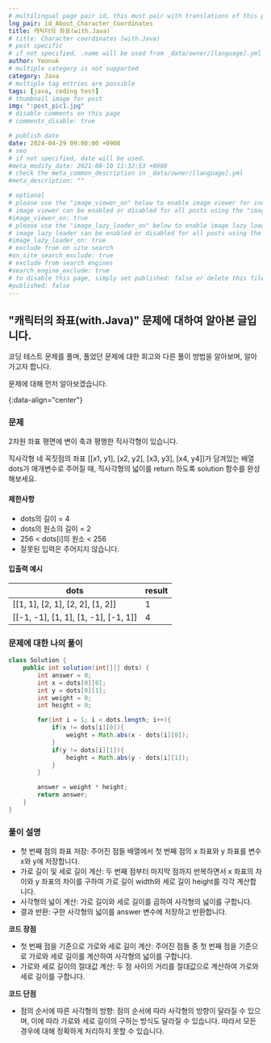 ```yaml
---
# multilingual page pair id, this must pair with translations of this page. (This name must be unique)
lng_pair: id_About_Character_Coordinates
title: 캐릭터의 좌표(with.Java)
# title: Character coordinates (with.Java)
# post specific
# if not specified, .name will be used from _data/owner/[language].yml
author: Yeonuk
# multiple category is not supported
category: Java
# multiple tag entries are possible
tags: [java, coding test]
# thumbnail image for post
img: ":post_pic1.jpg"
# disable comments on this page
# comments_disable: true

# publish date
date: 2024-04-29 09:00:00 +0900
# seo
# if not specified, date will be used.
#meta_modify_date: 2021-08-10 11:32:53 +0900
# check the meta_common_description in _data/owner/[language].yml
#meta_description: ""

# optional
# please use the "image_viewer_on" below to enable image viewer for individual pages or posts (_posts/ or [language]/_posts folders).
# image viewer can be enabled or disabled for all posts using the "image_viewer_posts: true" setting in _data/conf/main.yml.
#image_viewer_on: true
# please use the "image_lazy_loader_on" below to enable image lazy loader for individual pages or posts (_posts/ or [language]/_posts folders).
# image lazy loader can be enabled or disabled for all posts using the "image_lazy_loader_posts: true" setting in _data/conf/main.yml.
#image_lazy_loader_on: true
# exclude from on site search
#on_site_search_exclude: true
# exclude from search engines
#search_engine_exclude: true
# to disable this page, simply set published: false or delete this file
#published: false
---
```


<!-- outline-start -->

## "캐릭터의 좌표(with.Java)" 문제에 대하여 알아본 글입니다.

코딩 테스트 문제를 풀며, 풀었던 문제에 대한 회고와 다른 풀이 방법을 알아보며, 알아가고자 합니다.

문제에 대해 먼저 알아보겠습니다.

{:data-align="center"}

<!-- outline-end -->

### 문제

2차원 좌표 평면에 변이 축과 평행한 직사각형이 있습니다.

직사각형 네 꼭짓점의 좌표 [[x1, y1], [x2, y2], [x3, y3], [x4, y4]]가 담겨있는 배열 dots가 매개변수로 주어질 때, 직사각형의 넓이를 return 하도록 solution 함수를 완성해보세요.

#### 제한사항

- dots의 길이 = 4
- dots의 원소의 길이 = 2
- 256 < dots[i]의 원소 < 256
- 잘못된 입력은 주어지지 않습니다.

#### 입출력 예시

<!-- | array                | height | result |
| -------------------- | ------ | ------ |
| [149, 180, 192, 170] | 167    | 3      |
| [180, 120, 140]      | 190    | 0      | -->

| dots                                 | result |
| ------------------------------------ | ------ |
| [[1, 1], [2, 1], [2, 2], [1, 2]]     | 1      |
| [[-1, -1], [1, 1], [1, -1], [-1, 1]] | 4      |

### 문제에 대한 나의 풀이

```java
class Solution {
    public int solution(int[][] dots) {
        int answer = 0;
        int x = dots[0][0];
        int y = dots[0][1];
        int weight = 0;
        int height = 0;

        for(int i = 1; i < dots.length; i++){
            if(x != dots[i][0]){
                weight = Math.abs(x - dots[i][0]);
            }
            if(y != dots[i][1]){
                height = Math.abs(y - dots[i][1]);
            }
        }

        answer = weight * height;
        return answer;
    }
}
```

### 풀이 설명

- 첫 번째 점의 좌표 저장: 주어진 점들 배열에서 첫 번째 점의 x 좌표와 y 좌표를 변수 x와 y에 저장합니다.
- 가로 길이 및 세로 길이 계산: 두 번째 점부터 마지막 점까지 반복하면서 x 좌표의 차이와 y 좌표의 차이를 구하여 가로 길이 width와 세로 길이 height를 각각 계산합니다.
- 사각형의 넓이 계산: 가로 길이와 세로 길이를 곱하여 사각형의 넓이를 구합니다.
- 결과 반환: 구한 사각형의 넓이를 answer 변수에 저장하고 반환합니다.

**코드 장점**

- 첫 번째 점을 기준으로 가로와 세로 길이 계산: 주어진 점들 중 첫 번째 점을 기준으로 가로와 세로 길이를 계산하여 사각형의 넓이를 구합니다.
- 가로와 세로 길이의 절대값 계산: 두 점 사이의 거리를 절대값으로 계산하여 가로와 세로 길이를 구합니다.

**코드 단점**

- 점의 순서에 따른 사각형의 방향: 점의 순서에 따라 사각형의 방향이 달라질 수 있으며, 이에 따라 가로와 세로 길이의 구하는 방식도 달라질 수 있습니다. 따라서 모든 경우에 대해 정확하게 처리하지 못할 수 있습니다.
